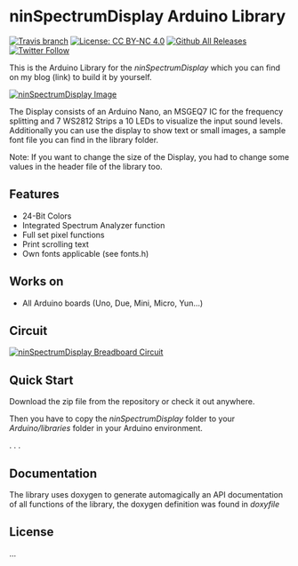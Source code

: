 # ninSpectrumDisplay Arduino Library

[![Travis branch](https://img.shields.io/travis/ninharp/ninSpectrumDisplay/master.svg)](https://travis-ci.org/ninharp/ninSpectrumDisplay)
[![License: CC BY-NC 4.0](https://img.shields.io/badge/License-CC%20BY--NC%204.0-lightgrey.svg)](http://creativecommons.org/licenses/by-nc/4.0/)
[![Github All Releases](https://img.shields.io/github/downloads/ninharp/ninSpectrumDisplay/total.svg)]()
[![Twitter Follow](https://img.shields.io/twitter/follow/ninharp.svg?style=social&label=Follow)](https://twitter.com/ninharp)

This is the Arduino Library for the *ninSpectrumDisplay* which you can find on my blog (link) to build it by yourself.

[![ninSpectrumDisplay Image](https://ninharp.github.io/ninSpectrumDisplay/nsd.png)](https://github.com/ninharp/ninSpectrumDisplay)

The Display consists of an Arduino Nano, an MSGEQ7 IC for the frequency splitting and 7 WS2812 Strips a 10 LEDs to visualize
the input sound levels. Additionally you can use the display to show text or small images, a sample font file you can find
in the library folder.

Note: If you want to change the size of the Display, you had to change some values in the header file of the library too.

## Features
* 24-Bit Colors
* Integrated Spectrum Analyzer function
* Full set pixel functions
* Print scrolling text
* Own fonts applicable (see fonts.h)

## Works on
* All Arduino boards (Uno, Due, Mini, Micro, Yun...)

## Circuit
[![ninSpectrumDisplay Breadboard Circuit](https://ninharp.github.io/ninSpectrumDisplay/fritzing.png)](https://github.com/ninharp/ninSpectrumDisplay)

## Quick Start

Download the zip file from the repository or check it out anywhere.

Then you have to copy the *ninSpectrumDisplay* folder to your *Arduino/libraries* 
folder in your Arduino environment.

.
.
.

## Documentation

The library uses doxygen to generate automagically an API documentation of all functions
of the library, the doxygen definition was found in *doxyfile*

## License

...
